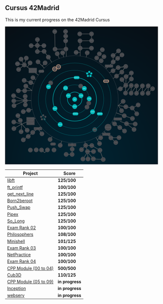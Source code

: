 ## Cursus 42Madrid

This is my current progress on the 42Madrid Cursus

<p align="center">
<img width="1268px" alt="1172px" src="https://github.com/BishopVK/Cursus-42Madrid/blob/main/img/Holygraph.png">
</p>

| **Project**                                        | **Score**   |
| -------------------------------------------------- | ----------- |
| [libft](/lvl0/Libft)                               | **125/100** |
| [ft_printf](/lvl1/printf)                          | **100/100** |
| [get_next_line](/lvl1/get_next_line)               | **125/100** |
| [Born2beroot](/lvl1/Born2beRoot)                   | **125/100** |
| [Push_Swap](/lvl2/push_swap)                       | **125/100** |
| [Pipex](/lvl2/pipex)                               | **125/100** |
| [So_Long](/lvl2/so_long)                           | **125/100** |
| [Exam Rank 02](/lvl2/exam_rank_02)                 | **100/100** |
| [Philosophers](/lvl3/Philosophers)                 | **108/100** |
| [Minishell](https://github.com/BishopVK/minishell) | **101/125** |
| [Exam Rank 03](/lvl3/exam_rank_03)                 | **100/100** |
| [NetPractice](/lvl4/NetPractice)                   | **100/100** |
| [Exam Rank 04](/lvl4/exam_rank_04)                 | **100/100** |
| [CPP Module (00 to 04)](/lvl4/CPP_Module)          | **500/500** |
| [Cub3D](https://github.com/BishopVK/Cub3D)         | **110/125** |
| [CPP Module (05 to 09)](/lvl5/CPP_Module)          | **in progress** |
| [Inception](/lvl5/Inception)                       | **in progress** |
| [webserv](/lvl5/webserv)                           | **in progress** |